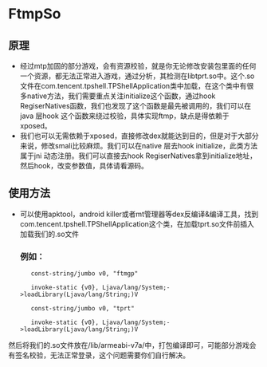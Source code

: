 # FtmpSo

## 原理

- 经过mtp加固的部分游戏，会有资源校验，就是你无论修改安装包里面的任何一个资源，都无法正常进入游戏，通过分析，其检测在libtprt.so中。这个.so文件在com.tencent.tpshell.TPShellApplication类中加载，在这个类中有很多native方法，我们需要重点关注initialize这个函数，通过hook RegiserNatives函数，我们也发现了这个函数是最先被调用的，我们可以在java 层hook 这个函数来绕过校验，具体实现<a link="https://github.com/FateHack/Ftmp">ftmp</a>，缺点是得依赖于xposed。
- 我们也可以无需依赖于xposed，直接修改dex就能达到目的，但是对于大部分来说，修改smali比较麻烦。我们可以在native 层去hook initialize，此类方法属于jni 动态注册。我们可以直接去hook RegiserNatives拿到initialize地址，然后hook，改变参数值，具体请看源码。

## 使用方法

- 可以使用apktool，android killer或者mt管理器等dex反编译&编译工具，找到com.tencent.tpshell.TPShellApplication这个类，在加载tprt.so文件前插入加载我们的.so文件

  ### 例如：

  ```smali
     const-string/jumbo v0, "ftmgp"
  
     invoke-static {v0}, Ljava/lang/System;->loadLibrary(Ljava/lang/String;)V
     
  	 const-string/jumbo v0, "tprt"
  
     invoke-static {v0}, Ljava/lang/System;->loadLibrary(Ljava/lang/String;)V
  ```

  

然后将我们的.so文件放在/lib/armeabi-v7a/中，打包编译即可，可能部分游戏会有签名校验，无法正常登录，这个问题需要你们自行解决。

